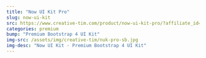 ```yaml
---
title: "Now UI Kit Pro"
slug: now-ui-kit
src: https://www.creative-tim.com/product/now-ui-kit-pro/?affiliate_id=101249
categories: premium
bump: "Premium Bootstrap 4 UI Kit"
img-src: /assets/img/creative-tim/nuk-pro-sb.jpg
img-desc: "Now UI Kit - Premium Bootstrap 4 UI Kit"
---
```

